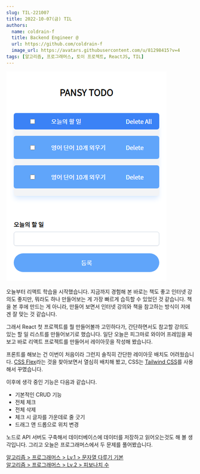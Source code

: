 ```yaml
---
slug: TIL-221007
title: 2022-10-07(금) TIL
authors:
  name: coldrain-f
  title: Backend Engineer @
  url: https://github.com/coldrain-f
  image_url: https://avatars.githubusercontent.com/u/81298415?v=4
tags: [알고리즘, 프로그래머스, 토이 프로젝트, ReactJS, TIL]
---
```


![Todo](./todo.png)

오늘부터 리액트 학습을 시작했습니다.
지금까지 경험해 본 바로는 책도 좋고 인터넷 강의도 좋지만, 뭐라도 하나 만들어보는 게
가장 빠르게 습득할 수 있었던 것 같습니다. 책을 본 후에 만드는 게 아니라, 만들어 보면서 인터넷 강의와 책을 참고하는 방식이 저에겐 잘 맞는 것 같습니다.

그래서 React 첫 프로젝트를 뭘 만들어볼까 고민하다가, 간단하면서도 참고할 강의도 있는 할 일 리스트를 만들어보기로 했습니다.
일단 오늘은 피그마로 와이어 프레임을 짜보고 바로 리액트 프로젝트를 만들어서 레이아웃을 작성해 봤습니다.

프론트를 해보는 건 이번이 처음이라 그런지 솔직히 간단한 레이아웃 배치도 어려웠습니다.
[CSS Flex](https://studiomeal.com/archives/197)라는 것을 찾아보면서 열심히 배치해 봤고,
CSS는 [Tailwind CSS](https://tailwindcss.com/)를 사용해서 꾸몄습니다.

이후에 생각 중인 기능은 다음과 같습니다.

- 기본적인 CRUD 기능
- 전체 체크
- 전체 삭제
- 체크 시 글자를 가운데로 줄 긋기
- 드래그 앤 드롭으로 위치 변경

노드로 API 서버도 구축해서 데이터베이스에 데이터를 저장하고 읽어오는것도 해 볼 생각입니다.
그리고 오늘은 프로그래머스에서 두 문제를 풀어봤습니다.

[알고리즘 > 프로그래머스 > Lv.1 > 문자열 다루기 기본](http://coldrain-f.netlify.app/algorithm/프로그래머스/Lv.%201/문자열-다루기-기본) <br/>
[알고리즘 > 프로그래머스 > Lv.2 > 피보나치 수](http://coldrain-f.netlify.app/algorithm/프로그래머스/Lv.%202/피보나치-수)
